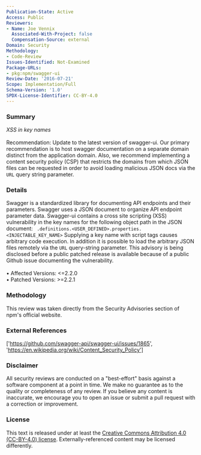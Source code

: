 ```yaml
---
Publication-State: Active
Access: Public
Reviewers:
- Name: Joe Vennix
  Associated-With-Project: false
  Compensation-Source: external
Domain: Security
Methodology:
- Code-Review
Issues-Identified: Not-Examined
Package-URLs:
- pkg:npm/swagger-ui
Review-Date: '2016-07-21'
Scope: Implementation/Full
Schema-Version: '1.0'
SPDX-License-Identifier: CC-BY-4.0
---
```

### Summary
*XSS in key names*<br><br>Recommendation: Update to the latest version of swagger-ui.  Our primary recommendation is to host swagger documentation on a separate domain distinct from the application domain.  Also, we recommend implementing a content security policy (CSP) that restricts the domains from which JSON files can be requested in order to avoid loading malicious JSON docs via the `URL` query string parameter.
### Details
Swagger is a standardized library for documenting API endpoints and their parameters.  Swagger uses a JSON document to organize API endpoint parameter data.  Swagger-ui contains a cross site scripting (XSS) vulnerability in the key names for the following object path in the JSON document: ```  .definitions.<USER_DEFINED>.properties.<INJECTABLE_KEY_NAME> ``` Supplying a key name with script tags causes arbitrary code execution.  In addition it is possible to load the arbitrary JSON files remotely via the `URL` query-string parameter.  This advisory is being disclosed before a public patched release is available because of a public Github issue documenting the vulnerability.
<br><br>• Affected Versions: <=2.2.0
<br>• Patched Versions: >=2.2.1
### Methodology
This review was taken directly from the Security Advisories section of npm's official website.
### External References
['https://github.com/swagger-api/swagger-ui/issues/1865', 'https://en.wikipedia.org/wiki/Content_Security_Policy']
### Disclaimer
All security reviews are conducted on a "best-effort" basis against a software component at a point in time. We make no guarantee as to the quality or completeness of any review. If you believe any content is inaccurate, we encourage you to open an issue or submit a pull request with a correction or improvement.
### License
This text is released under at least the [Creative Commons Attribution 4.0 (CC-BY-4.0) license](https://creativecommons.org/licenses/by/4.0/legalcode.txt). Externally-referenced content may be licensed differently.
